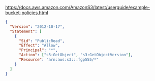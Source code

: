 https://docs.aws.amazon.com/AmazonS3/latest/userguide/example-bucket-policies.html

```json
{
  "Version": "2012-10-17",
  "Statement": [
    {
      "Sid": "PublicRead",
      "Effect": "Allow",
      "Principal": "*",
      "Action": ["s3:GetObject", "s3:GetObjectVersion"],
      "Resource": "arn:aws:s3:::fgp555/*"
    }
  ]
}
```
